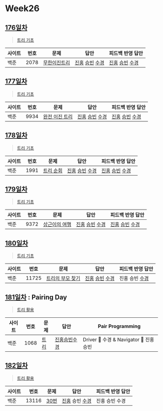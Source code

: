 # Week26

## [176일차](Day176)

> [트리 기초](https://www.acmicpc.net/group/workbook/view/9797/34468)

| 사이트 | 번호 | 문제                 | 답안                | 피드백 반영 답안    |
| ------ | ---- | -------------------- | ------------------- | ------------------- |
| 백준   | 2078 | [무한이진트리](https://www.acmicpc.net/problem/2078) | [진홍](Day176/bj2078_kjh.java) [승빈](Day176/bj2078_wsb.java) [수경](Day176/bj2078_hsk.js) | [진홍](Day176/bj2078_kjh.java) [승빈](Day176/bj2078_wsb_fb.java) [수경](Day176/bj2078_hsk.js) |

## [177일차](Day177)

> [트리 기초](https://www.acmicpc.net/group/workbook/view/9797/34470)

| 사이트 | 번호 | 문제                 | 답안                | 피드백 반영 답안    |
| ------ | ---- | -------------------- | ------------------- | ------------------- |
| 백준   | 9934 | [완전 이진 트리](https://www.acmicpc.net/problem/9934) | [진홍](Day177/bj9934_kjh.java) [승빈](Day177/bj9934_wsb.java) [수경](Day177/bj9934_hsk.js) | [진홍](Day177/bj9934_kjh.java) [승빈](Day177/bj9934_wsb_fb.java) [수경](Day177/bj9934_hsk.js) |

## [178일차](Day178)

> [트리 기초](https://www.acmicpc.net/group/workbook/view/9797/34494)

| 사이트 | 번호 | 문제                 | 답안                | 피드백 반영 답안    |
| ------ | ---- | -------------------- | ------------------- | ------------------- |
| 백준   | 1991    | [트리 순회](https://www.acmicpc.net/problem/1991) | [진홍](Day178/bj1991_kjh.java) [승빈](Day178/bj1991_wsb.java) [수경](Day178/bj1991_hsk.js) | [진홍](Day178/bj1991_kjh.java) [승빈](Day178/bj1991_wsb.java) [수경](Day178/bj1991_hsk.js) |

## [179일차](Day179)

> [트리 기초](https://www.acmicpc.net/group/workbook/view/9797/34547)

| 사이트 | 번호 | 문제                 | 답안                | 피드백 반영 답안    |
| ------ | ---- | -------------------- | ------------------- | ------------------- |
| 백준   | 9372 | [상근이의 여행](https://www.acmicpc.net/problem/9372) | [진홍](Day179/bj9372_kjh.java) [승빈](Day179/bj9372_wsb.java) [수경](Day179/bj9372_hsk.js) | [진홍](Day179/bj9372_kjh.java) [승빈](Day179/bj9372_wsb.java) [수경](Day179/bj9372_hsk.js) |

## [180일차](Day180)

> [트리 기초](https://www.acmicpc.net/group/workbook/view/9797/34556)

| 사이트 | 번호 | 문제                 | 답안                | 피드백 반영 답안    |
| ------ | ---- | -------------------- | ------------------- | ------------------- |
| 백준   | 11725 | [트리의 부모 찾기](https://www.acmicpc.net/problem/11725) | [진홍](Day180/bj11725_kjh.java) [승빈](Day180/bj11725_wsb.java) [수경](Day180/bj11725_hsk.js) | 진홍 승빈 [수경](Day180/bj11725_hs.js) |

## [181일차](Day181) : Pairing Day

> [트리 활용](https://www.acmicpc.net/group/workbook/view/9797/34594)

| 사이트 | 번호 | 문제                 | 답안                | Pair Programming    |
| ------ | ---- | -------------------- | ------------------- | ------------------- |
| 백준   | 1068    | [트리](https://www.acmicpc.net/problem/1068) | [진홍승빈수경](Day181/bj1068_kjhwsbhsk.js) | Driver 🚗 수경 & Navigator 🧭 진홍승빈 |

## [182일차](Day182)

> [트리 활용](https://www.acmicpc.net/group/workbook/view/9797/34608)

| 사이트 | 번호 | 문제                 | 답안                | 피드백 반영 답안    |
| ------ | ---- | -------------------- | ------------------- | ------------------- |
| 백준   | 13116 | [30번](https://www.acmicpc.net/problem/13116) | [진홍](Day182/bj13116_kjh.java) 승빈 [수경](Day182/bj13116_hsk.js) | 진홍 승빈 수경 |
